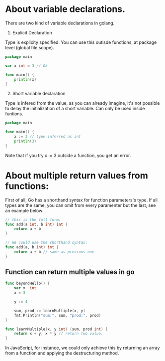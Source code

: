 # About variable declarations.

There are two kind of variable declarations in golang.

1. Explicit Declaration

Type is explicity specified.
You can use this outisde functions, at package level (global file scope).

```go
package main

var x int = 3 // Ok

func main() {
    println(x)
}
```

2. Short variable declaration

Type is infered from the value, as you can already imagine, it's not possible to delay the initialization
of a short variable.
Can only be used inside funtions.

```go
package main

func main() {
    x := 3 // type inferred as int
    println(3)
}
```

Note that if you try x := 3 outside a function, you get an error.

# About multiple return values from functions:

First of all, Go has a shorthand syntax for function parameters's type.
If all types are the same, you can omit from every paramenter but the last, see an example below:

```go
// this is the full form:
func add(a int, b int) int {
    return a + b
}

// We could use the shorthand syntax:
func add(a, b int) int {
    return a + b // same as previous one
}
```

## Function can return multiple values in go

```go
func beyondHello() {
    var x  int
    x = 3

    y := 4

    sum, prod := learnMultiple(x, y)
    fmt.Println("sum:", sum, "prod:", prod)
}

func learnMultiple(x, y int) (sum, prod int) {
    return x + y, x * y // return two value.
}
```

In JavaScript, for instance, we could only achieve this by returning an array from a function and
applying the destructuring method.
